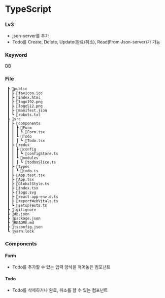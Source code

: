 # TypeScript
### Lv3

- json-server를 추가
- Todo를 Create, Delete, Update(완료/취소),  Read(From Json-server)가 가능

### Keyword

DB

### File
```
 ┣ 📂public
 ┃ ┣ 📜favicon.ico
 ┃ ┣ 📜index.html
 ┃ ┣ 📜logo192.png
 ┃ ┣ 📜logo512.png
 ┃ ┣ 📜manifest.json
 ┃ ┗ 📜robots.txt
 ┣ 📂src
 ┃ ┣ 📂components
 ┃ ┃ ┣ 📂Form
 ┃ ┃ ┃ ┗ 📜Form.tsx
 ┃ ┃ ┗ 📂Todo
 ┃ ┃ ┃ ┗ 📜Todo.tsx
 ┃ ┣ 📂redux
 ┃ ┃ ┣ 📂config
 ┃ ┃ ┃ ┗ 📜configStore.ts
 ┃ ┃ ┗ 📂modules
 ┃ ┃ ┃ ┗ 📜todosSlice.ts
 ┃ ┣ 📂types
 ┃ ┃ ┗ 📜todo.ts
 ┃ ┣ 📜App.test.tsx
 ┃ ┣ 📜App.tsx
 ┃ ┣ 📜GlobalStyle.ts
 ┃ ┣ 📜index.tsx
 ┃ ┣ 📜logo.svg
 ┃ ┣ 📜react-app-env.d.ts
 ┃ ┣ 📜reportWebVitals.ts
 ┃ ┗ 📜setupTests.ts
 ┣ 📜.gitignore
 ┣ 📜db.json
 ┣ 📜package.json
 ┣ 📜README.md
 ┣ 📜tsconfig.json
 ┗ 📜yarn.lock
```

### Components
#### Form
- Todo를 추가할 수 있는 입력 양식을 적어놓은 컴포넌트

#### Todo
- Todo를 삭제하거나 완료, 취소를 할 수 있는 컴포넌트
